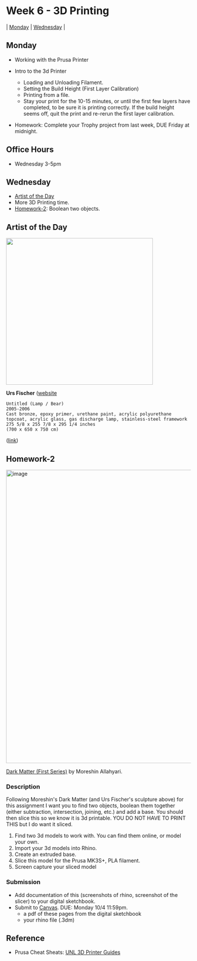 # Week 6 - 3D Printing

| [Monday](#monday) | [Wednesday](#wednesday) |

## Monday

- Working with the Prusa Printer
- Intro to the 3d Printer
  - Loading and Unloading Filament.  
  - Setting the Build Height (First Layer Calibration)
  - Printing from a file. 
  - Stay your print for the 10-15 minutes, or until the first few layers have completed, to be sure it is printing correctly. If the build height seems off, quit the print and re-rerun the first layer calibration.

- Homework: Complete your Trophy project from last week, DUE Friday at midnight.


## Office Hours 
- Wednesday 3-5pm

## Wednesday

- [Artist of the Day](#artist-of-the-day)
- More 3D Printing time. 
- [Homework-2](#homework-2): Boolean two objects.

## Artist of the Day 

<img src="https://user-images.githubusercontent.com/1598545/193049455-8f5a7e69-7534-4ca8-9eb5-44157fa4aa76.png" width=400>

**Urs Fischer** ([website](https://ursfischer.com/) 

```
Untitled (Lamp / Bear)
2005-2006
Cast bronze, epoxy primer, urethane paint, acrylic polyurethane topcoat, acrylic glass, gas discharge lamp, stainless-steel framework
275 5/8 x 255 7/8 x 295 1/4 inches
(700 x 650 x 750 cm)
```
([link](https://ursfischer.com/searches/bear))

## Homework-2

<img width="800" alt="image" src="https://user-images.githubusercontent.com/1598545/193051534-45e87d29-e20e-491c-8188-d1b716a87155.png">

[Dark Matter (First Series)](http://www.morehshin.com/dark-matter-first-series/) by Moreshin Allahyari.


### Description
Following Moreshin's Dark Matter (and Urs Fischer's sculpture above) for this assignment I want you to find two objects, boolean them together (either subtraction, intersection, joining, etc.) and add a base. You should then slice this so we know it is 3d printable. YOU DO NOT HAVE TO PRINT THIS but I do want it sliced. 

1. Find two 3d models to work with. You can find them online, or model your own.
2. Import your 3d models into Rhino.
3. Create an extruded base.
4. Slice this model for the Prusa MK3S+, PLA filament. 
5. Screen capture your sliced model

### Submission
- Add documentation of this (screenshots of rhino, screenshot of the slicer) to your digital sketchbook. 
- Submit to [Canvas](https://canvas.unl.edu/courses/137404/assignments/1350190). DUE: Monday 10/4 11:59pm.
  - a pdf of these pages from the digital sketchbook
  - your rhino file (.3dm)

## Reference
- Prusa Cheat Sheats: [UNL 3D Printer Guides](https://docs.google.com/document/d/1vCnLAMQ0IFE0_WeRT_rv4E3FyUzv3gbLFVJa0F7clCM/edit?usp=sharing)
